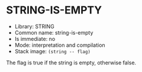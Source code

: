 # STRING-IS-EMPTY

- Library: STRING
- Common name: string-is-empty
- Is immediate: no
- Mode: interpretation and compilation
- Stack image: `(string -- flag)`

The flag is true if the string is empty, otherwise false.
